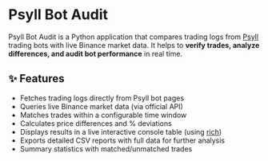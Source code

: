# Psyll Bot Audit

Psyll Bot Audit is a Python application that compares trading logs from [Psyll](https://psyll.com) trading bots with live Binance market data.
It helps to **verify trades, analyze differences, and audit bot performance** in real time.

## ✨ Features
- Fetches trading logs directly from Psyll bot pages
- Queries live Binance market data (via official API)
- Matches trades within a configurable time window
- Calculates price differences and % deviations
- Displays results in a live interactive console table (using [rich](https://github.com/Textualize/rich))
- Exports detailed CSV reports with full data for further analysis
- Summary statistics with matched/unmatched trades
